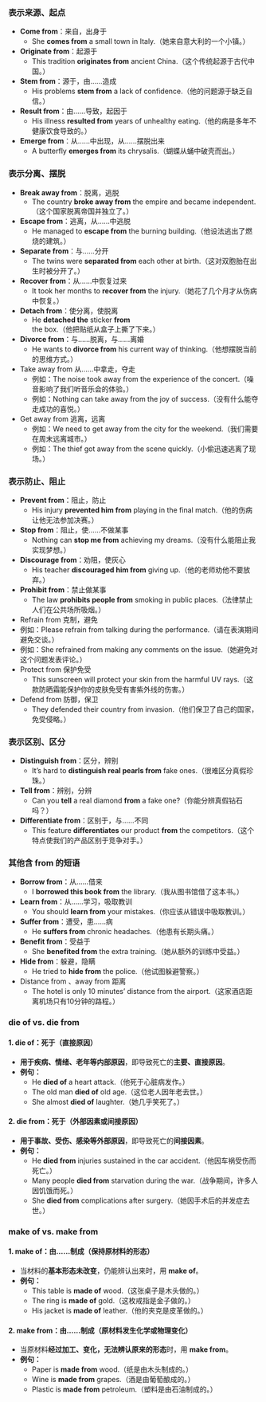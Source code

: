 ### **表示来源、起点**  
- **Come from**：来自，出身于  
  - She **comes from** a small town in Italy.（她来自意大利的一个小镇。）  
- **Originate from**：起源于  
  - This tradition **originates from** ancient China.（这个传统起源于古代中国。）  
- **Stem from**：源于，由……造成  
  - His problems **stem from** a lack of confidence.（他的问题源于缺乏自信。）  
- **Result from**：由……导致，起因于  
  - His illness **resulted from** years of unhealthy eating.（他的病是多年不健康饮食导致的。）  
- **Emerge from**：从……中出现，从……摆脱出来  
  - A butterfly **emerges from** its chrysalis.（蝴蝶从蛹中破壳而出。）  

### **表示分离、摆脱**  
- **Break away from**：脱离，逃脱  
  - The country **broke away from** the empire and became independent.（这个国家脱离帝国并独立了。）  
- **Escape from**：逃离，从……中逃脱  
  - He managed to **escape from** the burning building.（他设法逃出了燃烧的建筑。）  
- **Separate from**：与……分开  
  - The twins were **separated from** each other at birth.（这对双胞胎在出生时被分开了。）  
- **Recover from**：从……中恢复过来  
  - It took her months to **recover from** the injury.（她花了几个月才从伤病中恢复。）  
- **Detach from**：使分离，使脱离  
  - He **detached the** sticker **from** the box.（他把贴纸从盒子上撕了下来。）  
- **Divorce from**：与……脱离，与……离婚  
  - He wants to **divorce from** his current way of thinking.（他想摆脱当前的思维方式。）  
- Take away from  从……中拿走，夺走
  - 例如：The noise took away from the experience of the concert.（噪音影响了我们听音乐会的体验。）
  - 例如：Nothing can take away from the joy of success.（没有什么能夺走成功的喜悦。）
- Get away from 逃离，远离
  - 例如：We need to get away from the city for the weekend.（我们需要在周末远离城市。）
  - 例如：The thief got away from the scene quickly.（小偷迅速逃离了现场。）

### **表示防止、阻止**  
- **Prevent from**：阻止，防止  
  - His injury **prevented him from** playing in the final match.（他的伤病让他无法参加决赛。）  
- **Stop from**：阻止，使……不做某事  
  - Nothing can **stop me from** achieving my dreams.（没有什么能阻止我实现梦想。）  
- **Discourage from**：劝阻，使灰心  
  - His teacher **discouraged him from** giving up.（他的老师劝他不要放弃。）  
- **Prohibit from**：禁止做某事  
  - The law **prohibits people from** smoking in public places.（法律禁止人们在公共场所吸烟。）  
-  Refrain from 克制，避免
  - 例如：Please refrain from talking during the performance.（请在表演期间避免交谈。）
  - 例如：She refrained from making any comments on the issue.（她避免对这个问题发表评论。）
- Protect from  保护免受
  - This sunscreen will protect your skin from the harmful UV rays.（这款防晒霜能保护你的皮肤免受有害紫外线的伤害。）
- Defend from  防御，保卫
  - They defended their country from invasion.（他们保卫了自己的国家，免受侵略。）
 
### **表示区别、区分**  
- **Distinguish from**：区分，辨别  
  - It’s hard to **distinguish real pearls from** fake ones.（很难区分真假珍珠。）  
- **Tell from**：辨别，分辨  
  - Can you **tell** a real diamond **from** a fake one?（你能分辨真假钻石吗？）  
- **Differentiate from**：区别于，与……不同  
  - This feature **differentiates** our product **from** the competitors.（这个特点使我们的产品区别于竞争对手。）  

### **其他含 from 的短语**  
- **Borrow from**：从……借来  
  - I **borrowed this book from** the library.（我从图书馆借了这本书。）  
- **Learn from**：从……学习，吸取教训  
  - You should **learn from** your mistakes.（你应该从错误中吸取教训。）  
- **Suffer from**：遭受，患……病  
  - He **suffers from** chronic headaches.（他患有长期头痛。）  
- **Benefit from**：受益于  
  - She **benefited from** the extra training.（她从额外的训练中受益。）  
- **Hide from**：躲避，隐瞒  
  - He tried to **hide from** the police.（他试图躲避警察。）  
- Distance from 、away from  距离
  - The hotel is only 10 minutes’ distance from the airport.（这家酒店距离机场只有10分钟的路程。）


### **die of vs. die from**  

#### **1. die of：死于（直接原因）**  
- **用于疾病、情绪、老年等内部原因**，即导致死亡的**主要、直接原因**。  
- **例句：**  
  - He **died of** a heart attack.（他死于心脏病发作。）  
  - The old man **died of** old age.（这位老人因年老去世。）  
  - She almost **died of** laughter.（她几乎笑死了。）  

#### **2. die from：死于（外部因素或间接原因）**  
- **用于事故、受伤、感染等外部原因**，即导致死亡的**间接因素**。  
- **例句：**  
  - He **died from** injuries sustained in the car accident.（他因车祸受伤而死亡。）  
  - Many people **died from** starvation during the war.（战争期间，许多人因饥饿而死。）  
  - She **died from** complications after surgery.（她因手术后的并发症去世。）  

### **make of vs. make from**  

#### **1. make of：由……制成（保持原材料的形态）**  
- 当材料的**基本形态未改变**，仍能辨认出来时，用 **make of**。  
- **例句：**  
  - This table is **made of** wood.（这张桌子是木头做的。）  
  - The ring is **made of** gold.（这枚戒指是金子做的。）  
  - His jacket is **made of** leather.（他的夹克是皮革做的。）  

#### **2. make from：由……制成（原材料发生化学或物理变化）**  
- 当原材料**经过加工、变化，无法辨认原来的形态**时，用 **make from**。  
- **例句：**  
  - Paper is **made from** wood.（纸是由木头制成的。）  
  - Wine is **made from** grapes.（酒是由葡萄酿成的。）  
  - Plastic is **made from** petroleum.（塑料是由石油制成的。）  
 
